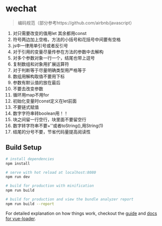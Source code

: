 # wechat

> 编码规范（部分参考https://github.com/airbnb/javascript）

1. 对只需要改变的值用let 其余都用const
2. 符号两边加上空格，方法的小括号和花括号中间要有空格
3. js中一律用单引号或者反引号
4. 对于引用的变量尽量传参在方法的参数中去解构
5. 对多个参数对象一行一个，结尾也带上逗号
6. 复制数组和对象用扩展运算符
7. 对于判断等于尽量明确类型用严格等于
8. 数组用解构取值不要用下标
9. 参数有默认值的放在最后
10. 不要去改变参数
11. 循环用map不用for
12. 初始化变量时const定义在let前面
13. 不要链式赋值
14. 数字字符串转boolean用！！
15. 块之间留一行空行，块里面不要留空行
16. 数字转字符串不要+''或者toString(),用String(1)
17. 结尾的分号不要，节省代码量提高阅读性

## Build Setup

``` bash
# install dependencies
npm install

# serve with hot reload at localhost:8080
npm run dev

# build for production with minification
npm run build

# build for production and view the bundle analyzer report
npm run build --report
```

For detailed explanation on how things work, checkout the [guide](http://vuejs-templates.github.io/webpack/) and [docs for vue-loader](http://vuejs.github.io/vue-loader).
